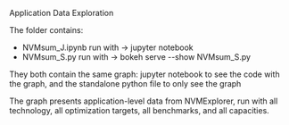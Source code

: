 Application Data Exploration

The folder contains:
- NVMsum_J.ipynb
    run with -> jupyter notebook
- NVMsum_S.py
    run with -> bokeh serve --show NVMsum_S.py

They both contain the same graph: jupyter notebook to see the code with the graph, and the standalone python file to only see the graph

The graph presents application-level data from NVMExplorer, run with all technology, all optimization targets, all benchmarks, and all capacities. 